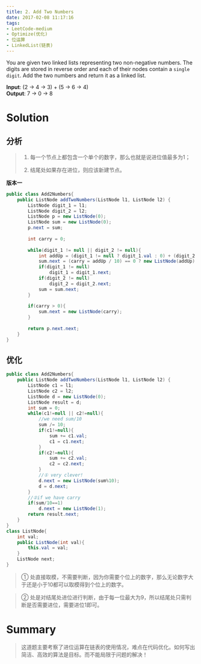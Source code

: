 ```yaml
---
title: 2. Add Two Numbers
date: 2017-02-08 11:17:16
tags:
- LeetCode-medium
- Optimize(优化)
- 位运算
- LinkedList(链表)
---
```


You are given two linked lists representing two non-negative numbers. The digits are stored in reverse order and each of their nodes contain a `single digit`. Add the two numbers and return it as a linked list.

**Input**: (2 -> 4 -> 3) + (5 -> 6 -> 4)<br>
**Output**: 7 -> 0 -> 8

<!--more-->

# Solution

## 分析

>1. 每一个节点上都包含一个单个的数字，那么也就是说进位值最多为1；
>
>2. 结尾处如果存在进位，则应该新建节点。
>

**版本一**

```java
public class Add2Numbers{
    public ListNode addTwoNumbers(ListNode l1, ListNode l2) {
        ListNode digit_1 = l1;
        ListNode digit_2 = l2;
        ListNode p = new ListNode(0);
        ListNode sum = new ListNode(0);
        p.next = sum;
        
        int carry = 0;
        
        while(digit_1 != null || digit_2 != null){
            int addUp = (digit_1 != null ? digit_1.val : 0) + (digit_2 != null ? digit_2.val : 0) + carry;
            sum.next = (carry = addUp / 10) == 0 ? new ListNode(addUp) : new ListNode(addUp % 10);
            if(digit_1 != null)
                digit_1 = digit_1.next;
            if(digit_2 != null)
                digit_2 = digit_2.next;
            sum = sum.next;
        }
        
        if(carry > 0){
            sum.next = new ListNode(carry);
        }
        
        return p.next.next;
    }
}
```

## 优化

```java
public class Add2Numbers{
    public ListNode addTwoNumbers(ListNode l1, ListNode l2) {
        ListNode c1 = l1;
        ListNode c2 = l2;
        ListNode d = new ListNode(0);
        ListNode result = d;
        int sum = 0;
        while(c1!=null || c2!=null){
            //we need sum/10  
            sum /= 10;
            if(c1!=null){
                sum += c1.val;
                c1 = c1.next;
            }
            if(c2!=null){
                sum += c2.val;
                c2 = c2.next;
            }
            //① very clever!
            d.next = new ListNode(sum%10);
            d = d.next;
        }
        //②if we have carry
        if(sum/10==1)
            d.next = new ListNode(1);
        return result.next;
    }
}
class ListNode{
    int val;
    public ListNode(int val){
        this.val = val;
    }
    ListNode next;
}
```
>① 处直接取模，不需要判断，因为你需要个位上的数字，那么无论数字大于还是小于10都可以取模得到个位上的数字。

>② 处是对结尾处进位进行判断，由于每一位最大为9，所以结尾处只需判断是否需要进位，需要进位1即可。

# Summary

>这道题主要考察了进位运算在链表的使用情况，难点在代码优化。如何写出简洁、高效的算法是目标。而不能局限于问题的解决！